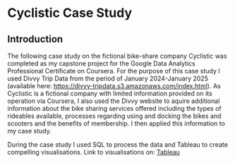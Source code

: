 # Cyclistic Case Study
## Introduction
The following case study on the fictional bike-share company Cyclistic was completed as my capstone project for the Google Data Analytics Professional Certificate on Coursera. For the purpose of this case study I used Divvy Trip Data from the period of January 2024-January 2025 (available here: https://divvy-tripdata.s3.amazonaws.com/index.html). As Cyclistic is a fictional company with limited information provided on its operation via Coursera, I also used the Divvy website to aquire additional information about the bike sharing services offered including the types of rideables available, processes regarding using and docking the bikes and scooters and the benefits of membership. I then applied this information to my case study.

During the case study I used SQL to process the data and Tableau to create compelling visualisations. Link to visualisations on: [Tableau](https://public.tableau.com/views/CyclisticCaseStudy_17456884326040/RideableType?:language=en-US&:sid=&:redirect=auth&:display_count=n&:origin=viz_share_link)


